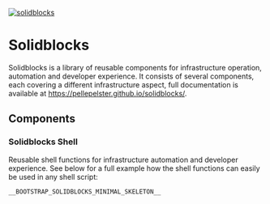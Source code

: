 [![solidblocks](https://github.com/pellepelster/solidblocks/actions/workflows/pipeline.yml/badge.svg)](https://github.com/pellepelster/solidblocks/actions/workflows/pipeline.yml)

# Solidblocks

Solidblocks is a library of reusable components for infrastructure operation, automation and developer experience. It consists of several components, each covering a different infrastructure aspect, full documentation is available at https://pellepelster.github.io/solidblocks/.

## Components

### Solidblocks Shell

Reusable shell functions for infrastructure automation and developer experience. See below for a full example how the shell functions can easily be used in any shell script:

```shell
__BOOTSTRAP_SOLIDBLOCKS_MINIMAL_SKELETON__
```
